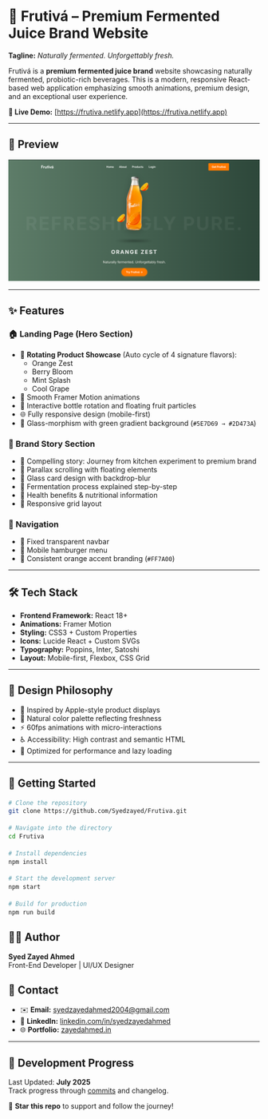 # 🧃 Frutivá – Premium Fermented Juice Brand Website

**Tagline:** _Naturally fermented. Unforgettably fresh._

Frutivá is a **premium fermented juice brand** website showcasing naturally fermented, probiotic-rich beverages. This is a modern, responsive React-based web application emphasizing smooth animations, premium design, and an exceptional user experience.

**🔗 Live Demo:** [https://frutiva.netlify.app](https://frutiva.netlify.app)


---

## 📸 Preview

![Frutivá Landing Page Screenshot](https://github.com/Syedzayed/Frutiva/blob/main/public/Screenshot.png)

---


## ✨ Features

### 🏠 Landing Page (Hero Section)
- 🔄 **Rotating Product Showcase** (Auto cycle of 4 signature flavors):
  - Orange Zest
  - Berry Bloom
  - Mint Splash
  - Cool Grape
- 🎥 Smooth Framer Motion animations
- 🍊 Interactive bottle rotation and floating fruit particles
- 🌐 Fully responsive design (mobile-first)
- 💎 Glass-morphism with green gradient background (`#5E7D69 → #2D473A`)

### 📖 Brand Story Section
- 📜 Compelling story: Journey from kitchen experiment to premium brand
- 🌠 Parallax scrolling with floating elements
- 🧊 Glass card design with backdrop-blur
- 🔬 Fermentation process explained step-by-step
- 💪 Health benefits & nutritional information
- 🧱 Responsive grid layout

### 🧭 Navigation
- 📌 Fixed transparent navbar
- 📱 Mobile hamburger menu
- 🎨 Consistent orange accent branding (`#FF7A00`)

---

## 🛠️ Tech Stack

- **Frontend Framework:** React 18+
- **Animations:** Framer Motion
- **Styling:** CSS3 + Custom Properties
- **Icons:** Lucide React + Custom SVGs
- **Typography:** Poppins, Inter, Satoshi
- **Layout:** Mobile-first, Flexbox, CSS Grid

---

## 🎨 Design Philosophy

- 🍏 Inspired by Apple-style product displays
- 🌿 Natural color palette reflecting freshness
- ⚡ 60fps animations with micro-interactions
- ♿ Accessibility: High contrast and semantic HTML
- 🚀 Optimized for performance and lazy loading

---

## 🚀 Getting Started

```bash
# Clone the repository
git clone https://github.com/Syedzayed/Frutiva.git

# Navigate into the directory
cd Frutiva

# Install dependencies
npm install

# Start the development server
npm start

# Build for production
npm run build


```

## 👨‍💻 Author

**Syed Zayed Ahmed**  
Front-End Developer | UI/UX Designer

## 📧 Contact

- ✉️ **Email:** [syedzayedahmed2004@gmail.com](mailto:syedzayedahmed2004@gmail.com)  
- 💼 **LinkedIn:** [linkedin.com/in/syedzayedahmed](https://www.linkedin.com/in/syedzayedahmed/)  
- 🌐 **Portfolio:** [zayedahmed.in](https://www.zayedahmed.in/)


---

## 📆 Development Progress

Last Updated: **July 2025**  
Track progress through [commits](https://github.com/Syedzayed/Frutiva/commits/main) and changelog.

🌟 **Star this repo** to support and follow the journey!